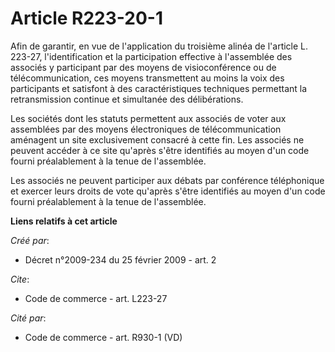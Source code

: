 # Article R223-20-1

Afin de garantir, en vue de l'application du troisième alinéa de l'article L. 223-27, l'identification et la participation
effective à l'assemblée des associés y participant par des moyens de visioconférence ou de télécommunication, ces moyens
transmettent au moins la voix des participants et satisfont à des caractéristiques techniques permettant la retransmission
continue et simultanée des délibérations. 

Les sociétés dont les statuts permettent aux associés de voter aux assemblées par des moyens électroniques de
télécommunication aménagent un site exclusivement consacré à cette fin. Les associés ne peuvent accéder à ce site qu'après
s'être identifiés au moyen d'un code fourni préalablement à la tenue de l'assemblée. 

Les associés ne peuvent participer aux débats par conférence téléphonique et exercer leurs droits de vote qu'après s'être
identifiés au moyen d'un code fourni préalablement à la tenue de l'assemblée.

**Liens relatifs à cet article**

_Créé par_:

  - Décret n°2009-234 du 25 février 2009 - art. 2

_Cite_:

  - Code de commerce - art. L223-27

_Cité par_:

  - Code de commerce - art. R930-1 (VD)
